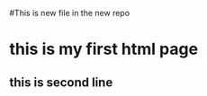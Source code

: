 #This is new file in the new repo
<h1>this is my first html page</h1>
<h2> this is second line</h2>
